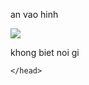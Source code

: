 <!DOCTYPE html>
<html lang= "tin">
   <head>
    <link rel="stylesheet" href="a.css">
    <meta charset="UTF-8" />
    <title>vua li don</title>
    <head>
        <div>
            <p>an vao hinh</p>
            <a href="https://www.youtube.com/watch?v=dQw4w9WgXcQ" target="_blank" ><img src="https://scontent.fsgn2-5.fna.fbcdn.net/v/t39.30808-6/288675046_4899763610146908_6539620199944144926_n.jpg?stp=dst-jpg_s1080x2048&_nc_cat=102&ccb=1-7&_nc_sid=730e14&_nc_ohc=87T_LM7TU2kAX_S06Mf&_nc_ht=scontent.fsgn2-5.fna&oh=00_AT-NjebCkwFHGSrNYKyfewBpwbN2OSmcyhH-UQI6udu5eA&oe=62BD0253"/></a>
        </div>
        <p>khong biet noi gi</p>

    </head>
</html>
